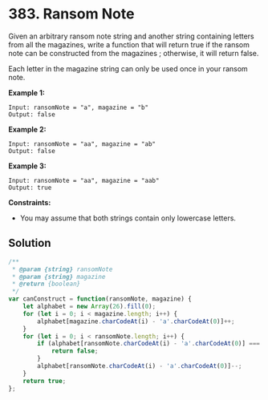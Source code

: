# 383. Ransom Note

Given an  arbitrary ransom note string and another string containing letters from  all the magazines, write a function that will return true if the ransom  note can be constructed from the magazines ; otherwise, it will return  false.

Each letter in the magazine string can only be used once in your ransom note.

 

**Example 1:**

```
Input: ransomNote = "a", magazine = "b"
Output: false
```

**Example 2:**

```
Input: ransomNote = "aa", magazine = "ab"
Output: false
```

**Example 3:**

```
Input: ransomNote = "aa", magazine = "aab"
Output: true
```

 

**Constraints:**

- You may assume that both strings contain only lowercase letters.

## Solution

```js
/**
 * @param {string} ransomNote
 * @param {string} magazine
 * @return {boolean}
 */
var canConstruct = function(ransomNote, magazine) {
    let alphabet = new Array(26).fill(0);
    for (let i = 0; i < magazine.length; i++) {
        alphabet[magazine.charCodeAt(i) - 'a'.charCodeAt(0)]++;
    }
    for (let i = 0; i < ransomNote.length; i++) {
        if (alphabet[ransomNote.charCodeAt(i) - 'a'.charCodeAt(0)] === 0) {
            return false;
        }
        alphabet[ransomNote.charCodeAt(i) - 'a'.charCodeAt(0)]--;
    }
    return true;
};
```

